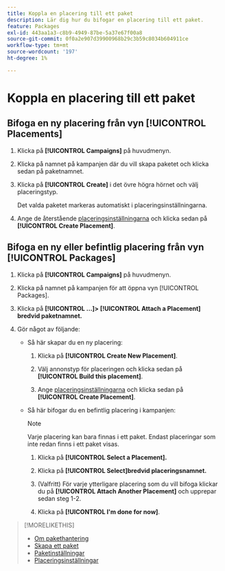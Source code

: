 ```yaml
---
title: Koppla en placering till ett paket
description: Lär dig hur du bifogar en placering till ett paket.
feature: Packages
exl-id: 443aa1a3-c8b9-4949-87be-5a37e67f00a8
source-git-commit: 0f0a2e907d39900968b29c3b59c8034b604911ce
workflow-type: tm+mt
source-wordcount: '197'
ht-degree: 1%

---
```


# Koppla en placering till ett paket

## Bifoga en ny placering från vyn [!UICONTROL Placements]

1. Klicka på **[!UICONTROL Campaigns]** på huvudmenyn.

1. Klicka på namnet på kampanjen där du vill skapa paketet och klicka sedan på paketnamnet.

1. Klicka på **[!UICONTROL Create]** i det övre högra hörnet och välj placeringstyp.

   Det valda paketet markeras automatiskt i placeringsinställningarna.

1. Ange de återstående [placeringsinställningarna](/help/dsp/campaign-management/placements/placement-settings.md) och klicka sedan på **[!UICONTROL Create Placement]**.

## Bifoga en ny eller befintlig placering från vyn [!UICONTROL Packages]

1. Klicka på **[!UICONTROL Campaigns]** på huvudmenyn.

1. Klicka på namnet på kampanjen för att öppna vyn [!UICONTROL Packages].

1. Klicka på **[!UICONTROL ...]> [!UICONTROL Attach a Placement] bredvid paketnamnet.**

1. Gör något av följande:

   * Så här skapar du en ny placering:

      1. Klicka på **[!UICONTROL Create New Placement]**.

      1. Välj annonstyp för placeringen och klicka sedan på **[!UICONTROL Build this placement]**.

      1. Ange [placeringsinställningarna](/help/dsp/campaign-management/placements/placement-settings.md) och klicka sedan på **[!UICONTROL Create Placement]**.
   * Så här bifogar du en befintlig placering i kampanjen:

      >[!NOTE]
      >
      >Varje placering kan bara finnas i ett paket. Endast placeringar som inte redan finns i ett paket visas.

      1. Klicka på **[!UICONTROL Select a Placement].**

      1. Klicka på **[!UICONTROL Select]bredvid placeringsnamnet.**

      1. (Valfritt) För varje ytterligare placering som du vill bifoga klickar du på **[!UICONTROL Attach Another Placement]** och upprepar sedan steg 1-2.

      1. Klicka på **[!UICONTROL I'm done for now]**.


>[!MORELIKETHIS]
>
>* [Om pakethantering](package-about.md)
>* [Skapa ett paket](package-create.md)
>* [Paketinställningar](package-settings.md)
>* [Placeringsinställningar](/help/dsp/campaign-management/placements/placement-settings.md)

